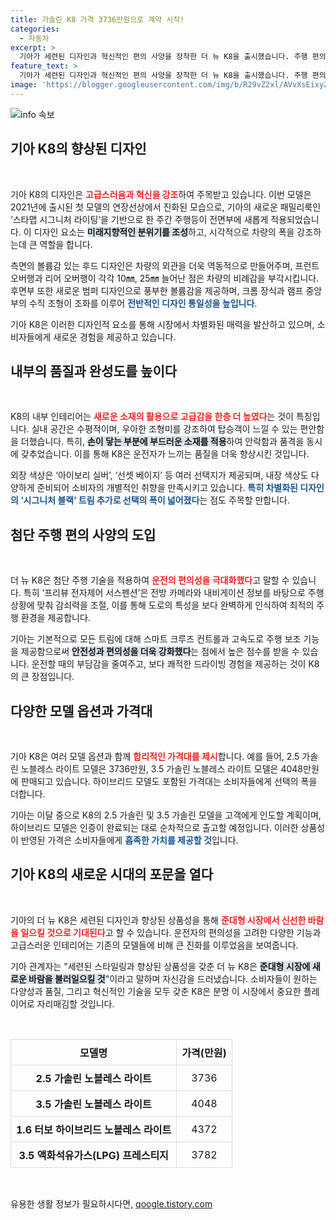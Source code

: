 ```yaml
---
title: 가솔린 K8 가격 3736만원으로 계약 시작!
categories:
  - 자동차
excerpt: >
  기아가 세련된 디자인과 혁신적인 편의 사양을 장착한 더 뉴 K8을 출시했습니다. 주행 편의성과 고급감이 돋보이는 이 모델, 가격은 3,736만원부터 시작! 새롭게 변화한 K8의 매력을 확인해보세요!
feature_text: >
  기아가 세련된 디자인과 혁신적인 편의 사양을 장착한 더 뉴 K8을 출시했습니다. 주행 편의성과 고급감이 돋보이는 이 모델, 가격은 3,736만원부터 시작! 새롭게 변화한 K8의 매력을 확인해보세요!
image: 'https://blogger.googleusercontent.com/img/b/R29vZ2xl/AVvXsEixyZcFfHzMRdzZMjFBmAUKJYCLCGyLL1o632UiGVXcaFdKo_bkvkuCioo0uUKlGfBVcT3P84aROyZIXSBEx3Aw5nCQ3pTgDom1WDC4m8eifvWiAmWEEVb4x6G_l8C0QH225ldMjyaFvpxGEBGNO37VmDTDMHGhJPq73UglMfDca1-0aw/s1600/blogspot.png'
---
```


<p><img src="https://blogger.googleusercontent.com/img/b/R29vZ2xl/AVvXsEixyZcFfHzMRdzZMjFBmAUKJYCLCGyLL1o632UiGVXcaFdKo_bkvkuCioo0uUKlGfBVcT3P84aROyZIXSBEx3Aw5nCQ3pTgDom1WDC4m8eifvWiAmWEEVb4x6G_l8C0QH225ldMjyaFvpxGEBGNO37VmDTDMHGhJPq73UglMfDca1-0aw/s1600/blogspot.png" alt="info 속보" /></p>

<h2 data-ke-size="size26">기아 K8의 향상된 디자인</h2>

<p data-ke-size="size16">&nbsp;</p>

<p>기아 K8의 디자인은 <b><span style="color: #ee2323;">고급스러움과 혁신을 강조</span></b>하여 주목받고 있습니다. 이번 모델은 2021년에 출시된 첫 모델의 연장선상에서 진화된 모습으로, 기아의 새로운 패밀리룩인 ‘스타맵 시그니처 라이팅’을 기반으로 한 주간 주행등이 전면부에 새롭게 적용되었습니다. 이 디자인 요소는 <b><span style="background-color: #21538527;">미래지향적인 분위기를 조성</span></b>하고, 시각적으로 차량의 폭을 강조하는데 큰 역할을 합니다. </p>

<p>측면의 볼륨감 있는 후드 디자인은 차량의 외관을 더욱 역동적으로 만들어주며, 프런트 오버행과 리어 오버행이 각각 10㎜, 25㎜ 늘어난 점은 차량의 비례감을 부각시킵니다. 후면부 또한 새로운 범퍼 디자인으로 풍부한 볼륨감을 제공하며, 크롬 장식과 램프 중앙부의 수직 조형이 조화를 이루어 <b><span style="color: #1a5490;">전반적인 디자인 통일성을 높입니다</span></b>.</p>

<p>기아 K8은 이러한 디자인적 요소를 통해 시장에서 차별화된 매력을 발산하고 있으며, 소비자들에게 새로운 경험을 제공하고 있습니다. </p>

<h2 data-ke-size="size26">내부의 품질과 완성도를 높이다</h2>

<p data-ke-size="size16">&nbsp;</p>

<p>K8의 내부 인테리어는 <b><span style="color: #ee2323;">새로운 소재의 활용으로 고급감을 한층 더 높였다</span></b>는 것이 특징입니다. 실내 공간은 수평적이며, 우아한 조형미를 강조하여 탑승객이 느낄 수 있는 편안함을 더했습니다. 특히, <b><span style="background-color: #21538527;">손이 닿는 부분에 부드러운 소재를 적용</span></b>하여 안락함과 품격을 동시에 갖추었습니다. 이를 통해 K8은 운전자가 느끼는 품질을 더욱 향상시킨 것입니다.</p>

<p>외장 색상은 ‘아이보리 실버’, ‘선셋 베이지’ 등 여러 선택지가 제공되며, 내장 색상도 다양하게 준비되어 소비자의 개별적인 취향을 만족시키고 있습니다. <b><span style="color: #1a5490;">특히 차별화된 디자인의 ‘시그니처 블랙’ 트림 추가로 선택의 폭이 넓어졌다</span></b>는 점도 주목할 만합니다.</p>

<h2 data-ke-size="size26">첨단 주행 편의 사양의 도입</h2>

<p data-ke-size="size16">&nbsp;</p>

<p>더 뉴 K8은 첨단 주행 기술을 적용하여 <b><span style="color: #ee2323;">운전의 편의성을 극대화했다</span></b>고 말할 수 있습니다. 특히 ‘프리뷰 전자제어 서스펜션’은 전방 카메라와 내비게이션 정보를 바탕으로 주행 상황에 맞춰 감쇠력을 조절, 이를 통해 도로의 특성을 보다 완벽하게 인식하여 최적의 주행 환경을 제공합니다. </p>

<p>기아는 기본적으로 모든 트림에 대해 스마트 크루즈 컨트롤과 고속도로 주행 보조 기능을 제공함으로써 <b><span style="background-color: #21538527;">안전성과 편의성을 더욱 강화했다</span></b>는 점에서 높은 점수를 받을 수 있습니다. 운전할 때의 부담감을 줄여주고, 보다 쾌적한 드라이빙 경험을 제공하는 것이 K8의 큰 장점입니다.</p>

<h2 data-ke-size="size26">다양한 모델 옵션과 가격대</h2>

<p data-ke-size="size16">&nbsp;</p>

<p>기아 K8은 여러 모델 옵션과 함께 <b><span style="color: #ee2323;">합리적인 가격대를 제시</span></b>합니다. 예를 들어, 2.5 가솔린 노블레스 라이트 모델은 3736만원, 3.5 가솔린 노블레스 라이트 모델은 4048만원에 판매되고 있습니다. 하이브리드 모델도 포함된 가격대는 소비자들에게 선택의 폭을 더합니다. </p>

<p>기아는 이달 중으로 K8의 2.5 가솔린 및 3.5 가솔린 모델을 고객에게 인도할 계획이며, 하이브리드 모델은 인증이 완료되는 대로 순차적으로 출고할 예정입니다. 이러한 상품성이 반영된 가격은 소비자들에게 <b><span style="color: #1a5490;">흡족한 가치를 제공할 것</span></b>입니다. </p>

<h2 data-ke-size="size26">기아 K8의 새로운 시대의 포문을 열다</h2>

<p data-ke-size="size16">&nbsp;</p>

<p>기아의 더 뉴 K8은 세련된 디자인과 향상된 상품성을 통해 <b><span style="color: #ee2323;">준대형 시장에서 신선한 바람을 일으킬 것으로 기대된다</span></b>고 할 수 있습니다. 운전자의 편의성을 고려한 다양한 기능과 고급스러운 인테리어는 기존의 모델들에 비해 큰 진화를 이루었음을 보여줍니다. </p>

<p>기아 관계자는 "세련된 스타일링과 향상된 상품성을 갖춘 더 뉴 K8은 <b><span style="background-color: #21538527;">준대형 시장에 새로운 바람을 불러일으킬 것</span></b>"이라고 말하며 자신감을 드러냈습니다. 소비자들이 원하는 다양성과 품질, 그리고 혁신적인 기술을 모두 갖춘 K8은 분명 이 시장에서 중요한 플레이어로 자리매김할 것입니다. </p>

<p data-ke-size="size16">&nbsp;</p>

<table style="width: 100%; border-collapse: collapse;">
    <thead>
        <tr>
            <th style="border: 1px solid #ddd; padding: 8px; text-align: center;">모델명</th>
            <th style="border: 1px solid #ddd; padding: 8px; text-align: center;">가격(만원)</th>
        </tr>
    </thead>
    <tbody>
        <tr>
            <td style="border: 1px solid #ddd; padding: 8px; text-align: center;"><b>2.5 가솔린 노블레스 라이트</b></td>
            <td style="border: 1px solid #ddd; padding: 8px; text-align: center;">3736</td>
        </tr>
        <tr>
            <td style="border: 1px solid #ddd; padding: 8px; text-align: center;"><b>3.5 가솔린 노블레스 라이트</b></td>
            <td style="border: 1px solid #ddd; padding: 8px; text-align: center;">4048</td>
        </tr>
        <tr>
            <td style="border: 1px solid #ddd; padding: 8px; text-align: center;"><b>1.6 터보 하이브리드 노블레스 라이트</b></td>
            <td style="border: 1px solid #ddd; padding: 8px; text-align: center;">4372</td>
        </tr>
        <tr>
            <td style="border: 1px solid #ddd; padding: 8px; text-align: center;"><b>3.5 액화석유가스(LPG) 프레스티지</b></td>
            <td style="border: 1px solid #ddd; padding: 8px; text-align: center;">3782</td>
        </tr>
    </tbody>
</table>

<p data-ke-size="size16">&nbsp;</p>
유용한 생활 정보가 필요하시다면, <a href="https://qoogle.tistory.com" rel="dofollow">qoogle.tistory.com</a>


